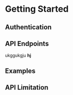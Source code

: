 # Getting Started

## Authentication

## API Endpoints

ukggukgju **hj**

## Examples

## API Limitation
